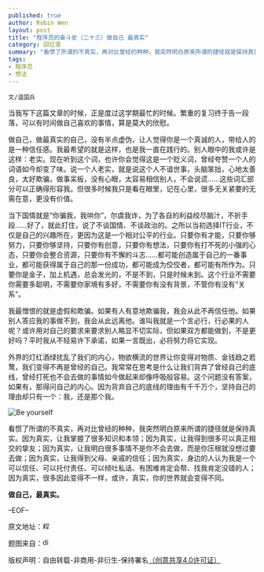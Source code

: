 ```yaml
---
published: true
author: Robin Wen
layout: post
title: "程序员的奋斗史（二十三）做自己 最真实"
category: 回忆录
summary: "看惯了所谓的不真实，再对比曾经的种种，我突然明白原来所谓的捷径就是保持真实。因为真实，让我掌握了很多知识和本领；因为真实，让我得到很多可以真正相交的挚友；因为真实，让我明白很多事情不是你不会去做，而是你压根就没想过要去做；因为真实，让我得到父母、亲戚的信任；因为真实，身边的人认为我是一个可以信任、可以托付责任、可以倾吐私话、有困难肯定会帮、找我肯定没错的人；因为真实，很多因此变得不一样，或许，真实，你的世界就会变得不同。"
tags: 
- 程序员
- 想法
---
```


`文/温国兵`

当我写下这篇文章的时候，正是度过这学期最忙的时候。繁重的复习终于告一段落，可以有时间做自己喜欢的事情，算是莫大的欣慰。

做自己，做最真实的自己，没有半点虚伪，让人觉得你是一个真诚的人，带给人的是一种信任感。我最希望的就是这样，也是我一直在践行的。别人眼中的我或许是这样：老实。现在听到这个词，也许你会觉得这是一个贬义词，曾经夸赞一个人的词语如今却变了味。说一个人老实，就是说这个人不谙世事，头脑笨拙，心地太善良，太好欺骗，做事呆板，没有心眼，太容易相信别人，不会说谎……这些词汇部分可以正确得形容我。但很多时候我只是看在眼里，记在心里，很多无关紧要的无需在意，更没有价值。

当下国情就是“你骗我，我哄你”，尔虞我诈，为了各自的利益绞尽脑汁，不折手段……好了，就此打住，说了不谈国情、不谈政治的。之所以当初选择IT行业，不仅是自己的兴趣所在，更因为这是一个相对公平的行业。只要你有才能，只要你够努力，只要你够坚持，只要你有创意，只要你有想法，只要你有打不死的小强的心态，只要你会整合资源，只要你有不懈的斗志……都可能创造属于自己的一番事业，都可能获得属于自己的那一份成功，都可能成为佼佼者，都可能有所作为。只要你是金子，加上机遇，总会发光的，不是不到，只是时候未到。这个行业不需要你需要多聪明，不需要你家境有多好，不需要你有没有背景，不管你有没有“关系”。

我最憎恨的就是虚假和欺骗。如果有人有意地欺骗我，我会从此不再信任他。如果别人答应我的事做不到，我会从此远离他。谁叫我就是一个言必行，行必果的人呢？或许用对自己的要求来要求别人略显不切实际，但如果双方都能做到，不是更好吗？平时我从不轻易许下承诺，如果一言既出，必将努力将它实现。

外界的灯红酒绿扰乱了我们的内心，物欲横流的世界让你变得对物质、金钱趋之若鹜，我们变得不再是曾经的自己。我常常在思考是什么让我们背弃了曾经自己的底线，曾经打死也不会去做的事情如今做起来却像呼吸般容易。这个问题没有答案，如果有，那得问自己的内心。因为背弃自己的底线的理由有千千万个，坚持自己的理由却只有一个：我，还是那个我。

![Be yourself](http://i.imgur.com/0xIsdvE.jpg)

看惯了所谓的不真实，再对比曾经的种种，我突然明白原来所谓的捷径就是保持真实。因为真实，让我掌握了很多知识和本领；因为真实，让我得到很多可以真正相交的挚友；因为真实，让我明白很多事情不是你不会去做，而是你压根就没想过要去做；因为真实，让我得到父母、亲戚的信任；因为真实，身边的人认为我是一个可以信任、可以托付责任、可以倾吐私话、有困难肯定会帮、找我肯定没错的人；因为真实，很多因此变得不一样，或许，真实，你的世界就会变得不同。

**做自己，最真实。**

–EOF–

原文地址：<a href="http://blog.csdn.net/justdb/article/details/9199733" target="_blank"><img src="http://i.imgur.com/BROigUO.jpg" title="程序员的奋斗史（二十三）做自己 最真实" height="16px" width="16px" border="0" alt="程序员的奋斗史（二十三）做自己 最真实" /></a>

题图来自：<a href="http://blogs.disney.com/oh-my-disney/2013/05/19/be-yourself/" target="_blank"><img src="http://i.imgur.com/fvxI0tC.png" title="disney" height="16px" width="16px" border="0" alt="disney" /></a>

版权声明：自由转载-非商用-非衍生-保持署名<a href="http://creativecommons.org/licenses/by-nc-nd/4.0/deed.zh" target="_blank">（创意共享4.0许可证）</a>
